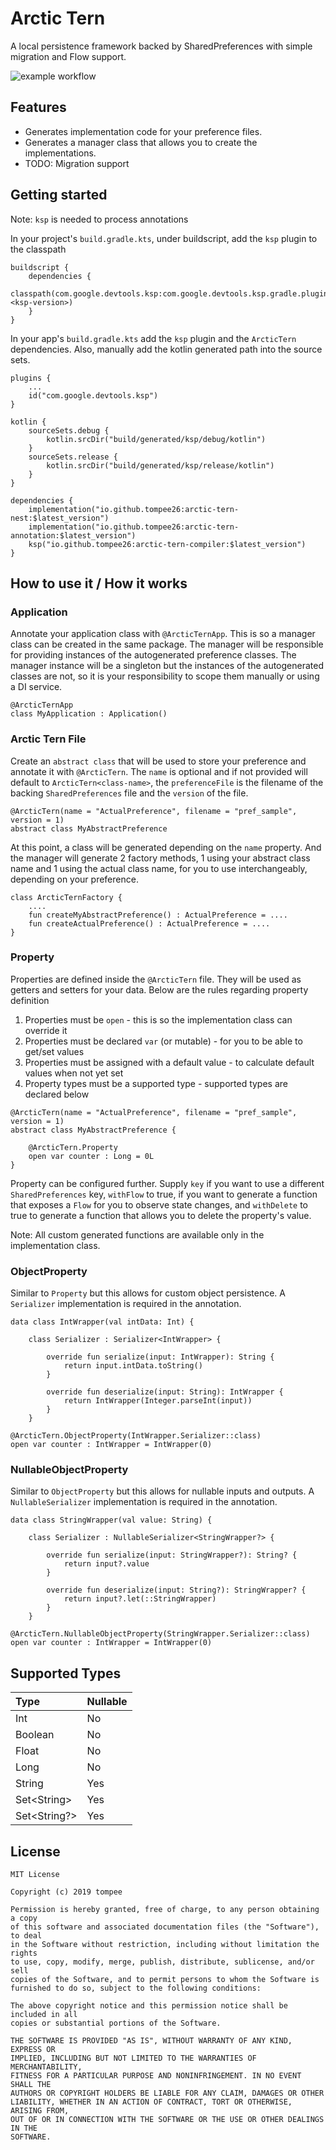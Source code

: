# Arctic Tern
A local persistence framework backed by SharedPreferences with simple migration and Flow support.

![example workflow](https://github.com/tompee26/arctic-tern/actions/workflows/build.yaml/badge.svg)

## Features
- Generates implementation code for your preference files.
- Generates a manager class that allows you to create the implementations.
- TODO: Migration support

## Getting started
Note: `ksp` is needed to process annotations

In your project's `build.gradle.kts`, under buildscript, add the `ksp` plugin to the classpath

```
buildscript {
    dependencies {
        classpath(com.google.devtools.ksp:com.google.devtools.ksp.gradle.plugin:<ksp-version>)
    }
}
```

In your app's `build.gradle.kts` add the `ksp` plugin and the `ArcticTern` dependencies. Also, manually add the kotlin generated path into the source sets.

```
plugins {
    ...
    id("com.google.devtools.ksp")
}

kotlin {
    sourceSets.debug {
        kotlin.srcDir("build/generated/ksp/debug/kotlin")
    }
    sourceSets.release {
        kotlin.srcDir("build/generated/ksp/release/kotlin")
    }
}

dependencies {
    implementation("io.github.tompee26:arctic-tern-nest:$latest_version")
    implementation("io.github.tompee26:arctic-tern-annotation:$latest_version")
    ksp("io.github.tompee26:arctic-tern-compiler:$latest_version")
}
```

## How to use it / How it works

### Application

Annotate your application class with `@ArcticTernApp`. This is so a manager class can be created in the same package. The manager will be responsible for providing
instances of the autogenerated preference classes. The manager instance will be a singleton but the instances of the autogenerated classes are not, so it is your responsibility to scope them manually or using a DI service.

```
@ArcticTernApp
class MyApplication : Application()
```

### Arctic Tern File

Create an `abstract class` that will be used to store your preference and annotate it with `@ArcticTern`. The `name` is optional and if not provided will default to `ArcticTern<class-name>`, the `preferenceFile` is the filename of the backing `SharedPreferences` file and the `version` of the file.


```
@ArcticTern(name = "ActualPreference", filename = "pref_sample", version = 1)
abstract class MyAbstractPreference
```

At this point, a class will be generated depending on the `name` property. And the manager will generate 2 factory methods, 1 using your abstract class name and 1 using the actual class name, for you to use interchangeably, depending on your preference.

```
class ArcticTernFactory {
    ....
    fun createMyAbstractPreference() : ActualPreference = ....
    fun createActualPreference() : ActualPreference = ....
}
```

### Property

Properties are defined inside the `@ArcticTern` file. They will be used as getters and setters for your data. Below are the rules regarding property definition
1. Properties must be `open` - this is so the implementation class can override it
2. Properties must be declared `var` (or mutable) - for you to be able to get/set values
3. Properties must be assigned with a default value - to calculate default values when not yet set
4. Property types must be a supported type - supported types are declared below

```
@ArcticTern(name = "ActualPreference", filename = "pref_sample", version = 1)
abstract class MyAbstractPreference {

    @ArcticTern.Property
    open var counter : Long = 0L
}
```

Property can be configured further. Supply `key` if you want to use a different `SharedPreferences` key, `withFlow` to true, if you want to generate a function that exposes a `Flow` for you to observe state changes, and `withDelete` to true to generate a function that allows you to delete the property's value.

Note: All custom generated functions are available only in the implementation class.

### ObjectProperty

Similar to `Property` but this allows for custom object persistence. A `Serializer` implementation is required in the annotation.

```
data class IntWrapper(val intData: Int) {

    class Serializer : Serializer<IntWrapper> {

        override fun serialize(input: IntWrapper): String {
            return input.intData.toString()
        }

        override fun deserialize(input: String): IntWrapper {
            return IntWrapper(Integer.parseInt(input))
        }
    }
```

```
@ArcticTern.ObjectProperty(IntWrapper.Serializer::class)
open var counter : IntWrapper = IntWrapper(0)
```

### NullableObjectProperty

Similar to `ObjectProperty` but this allows for nullable inputs and outputs. A `NullableSerializer` implementation is required in the annotation.

```
data class StringWrapper(val value: String) {

    class Serializer : NullableSerializer<StringWrapper?> {

        override fun serialize(input: StringWrapper?): String? {
            return input?.value
        }

        override fun deserialize(input: String?): StringWrapper? {
            return input?.let(::StringWrapper)
        }
    }
```

```
@ArcticTern.NullableObjectProperty(StringWrapper.Serializer::class)
open var counter : IntWrapper = IntWrapper(0)
```

## Supported Types

| Type          | Nullable    |
|:--------------|:------------|
| Int           | No          |
| Boolean       | No          |
| Float         | No          |
| Long          | No          |
| String        | Yes         |
| Set\<String\> | Yes         |
| Set<String?>  | Yes         |

## License
```
MIT License

Copyright (c) 2019 tompee

Permission is hereby granted, free of charge, to any person obtaining a copy
of this software and associated documentation files (the "Software"), to deal
in the Software without restriction, including without limitation the rights
to use, copy, modify, merge, publish, distribute, sublicense, and/or sell
copies of the Software, and to permit persons to whom the Software is
furnished to do so, subject to the following conditions:

The above copyright notice and this permission notice shall be included in all
copies or substantial portions of the Software.

THE SOFTWARE IS PROVIDED "AS IS", WITHOUT WARRANTY OF ANY KIND, EXPRESS OR
IMPLIED, INCLUDING BUT NOT LIMITED TO THE WARRANTIES OF MERCHANTABILITY,
FITNESS FOR A PARTICULAR PURPOSE AND NONINFRINGEMENT. IN NO EVENT SHALL THE
AUTHORS OR COPYRIGHT HOLDERS BE LIABLE FOR ANY CLAIM, DAMAGES OR OTHER
LIABILITY, WHETHER IN AN ACTION OF CONTRACT, TORT OR OTHERWISE, ARISING FROM,
OUT OF OR IN CONNECTION WITH THE SOFTWARE OR THE USE OR OTHER DEALINGS IN THE
SOFTWARE.
```
